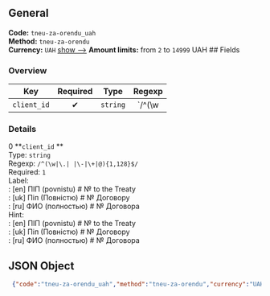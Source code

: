 ## General 
**Code:** `tneu-za-orendu_uah`  
**Method:** `tneu-za-orendu`  
**Currency:** `UAH` [show -->]() 
**Amount limits:** from `2`  to `14999`  UAH ## Fields 
### Overview 
|Key|Required|Type|Regexp| 
|:---:|:---:|:---:|:---:| 
|`client_id` |✔ |`string` |`/^(\w|\.| |\-|\+|@){1,128}$/` | 
 
### Details 
0 **`client_id` **  
Type: `string`  
Regexp: `/^(\w|\.| |\-|\+|@){1,128}$/`  
Required: `1`  
Label:  
: [en] ПІП (povnistu) # № to the Treaty  
: [uk] Піп (Повністю) # № Договору  
: [ru] ФИО (полностью) # № Договора  
Hint:  
: [en] ПІП (povnistu) # № to the Treaty  
: [uk] Піп (Повністю) # № Договору  
: [ru] ФИО (полностью) # № Договора  
## JSON Object 
```json
 {"code":"tneu-za-orendu_uah","method":"tneu-za-orendu","currency":"UAH","fields":[{"key":"client_id","type":"string","label":{"en":"\u041f\u0406\u041f (povnistu) # \u2116 to the Treaty","uk":"\u041f\u0456\u043f (\u041f\u043e\u0432\u043d\u0456\u0441\u0442\u044e) # \u2116 \u0414\u043e\u0433\u043e\u0432\u043e\u0440\u0443","ru":"\u0424\u0418\u041e (\u043f\u043e\u043b\u043d\u043e\u0441\u0442\u044c\u044e) # \u2116 \u0414\u043e\u0433\u043e\u0432\u043e\u0440\u0430"},"regexp":"\/^(\\w|\\.| |\\-|\\+|@){1,128}$\/","required":true,"position":1,"hint":{"en":"\u041f\u0406\u041f (povnistu) # \u2116 to the Treaty","uk":"\u041f\u0456\u043f (\u041f\u043e\u0432\u043d\u0456\u0441\u0442\u044e) # \u2116 \u0414\u043e\u0433\u043e\u0432\u043e\u0440\u0443","ru":"\u0424\u0418\u041e (\u043f\u043e\u043b\u043d\u043e\u0441\u0442\u044c\u044e) # \u2116 \u0414\u043e\u0433\u043e\u0432\u043e\u0440\u0430"},"example":"\u041f\u0435\u0442\u0440\u043e\u0432 \u0410\u043d\u0434\u0440i\u0439 \u0412\u043e\u043b\u043e\u0434\u0438\u043c\u0438\u0440\u043e\u0432\u0438\u0447#AB 6541"}],"amount_min":2,"amount_max":14999}```  

